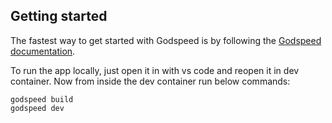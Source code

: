 ## Getting started


The fastest way to get started with Godspeed is by following the [Godspeed documentation](https://docs.mindgrep.com/).

To run the app locally, just open it in with vs code and reopen it in dev container. Now from inside the dev container run below commands:

```
godspeed build
godspeed dev
```
